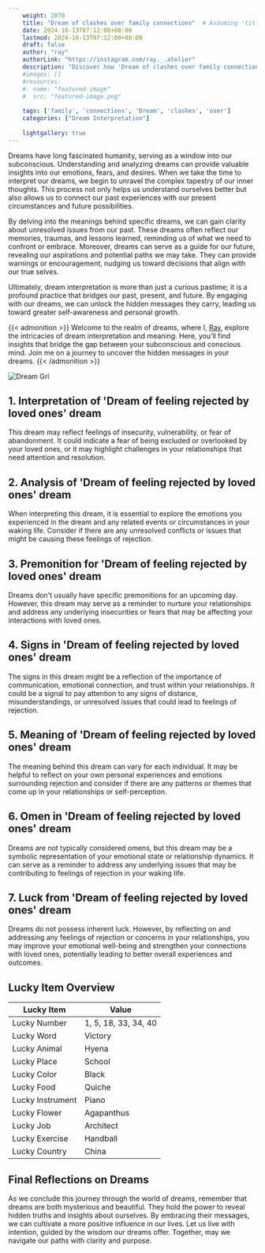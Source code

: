```yaml
---
    weight: 2070
    title: "Dream of clashes over family connections"  # Assuming 'title' column exists
    date: 2024-10-13T07:12:00+08:00
    lastmod: 2024-10-13T07:12:00+08:00
    draft: false
    author: "ray"
    authorLink: "https://instagram.com/ray._.atelier"
    description: "Discover how 'Dream of clashes over family connections' can interpret your future and uncover its significant meanings in your life."
    #images: []
    #resources:
    #- name: "featured-image"
    #  src: "featured-image.png"
    
    tags: ['family', 'connections', 'Dream', 'clashes', 'over']
    categories: ["Dream Interpretation"]
    
    lightgallery: true
---
```

    
Dreams have long fascinated humanity, serving as a window into our subconscious. Understanding and analyzing dreams can provide valuable insights into our emotions, fears, and desires. When we take the time to interpret our dreams, we begin to unravel the complex tapestry of our inner thoughts. This process not only helps us understand ourselves better but also allows us to connect our past experiences with our present circumstances and future possibilities.

By delving into the meanings behind specific dreams, we can gain clarity about unresolved issues from our past. These dreams often reflect our memories, traumas, and lessons learned, reminding us of what we need to confront or embrace. Moreover, dreams can serve as a guide for our future, revealing our aspirations and potential paths we may take. They can provide warnings or encouragement, nudging us toward decisions that align with our true selves.

Ultimately, dream interpretation is more than just a curious pastime; it is a profound practice that bridges our past, present, and future. By engaging with our dreams, we can unlock the hidden messages they carry, leading us toward greater self-awareness and personal growth.

{{< admonition >}}
Welcome to the realm of dreams, where I, [Ray](https://instagram.com/ray._.atelier), explore the intricacies of dream interpretation and meaning. Here, you’ll find insights that bridge the gap between your subconscious and conscious mind. Join me on a journey to uncover the hidden messages in your dreams.
{{< /admonition >}}

![Dream Grl](https://cdn.pixabay.com/photo/2017/11/02/03/35/gothic-2910057_1280.jpg "Dream Grl")

## 1. Interpretation of 'Dream of feeling rejected by loved ones' dream
 This dream may reflect feelings of insecurity, vulnerability, or fear of abandonment. It could indicate a fear of being excluded or overlooked by your loved ones, or it may highlight challenges in your relationships that need attention and resolution.

## 2. Analysis of 'Dream of feeling rejected by loved ones' dream
 When interpreting this dream, it is essential to explore the emotions you experienced in the dream and any related events or circumstances in your waking life. Consider if there are any unresolved conflicts or issues that might be causing these feelings of rejection.

## 3. Premonition for 'Dream of feeling rejected by loved ones' dream
 Dreams don't usually have specific premonitions for an upcoming day. However, this dream may serve as a reminder to nurture your relationships and address any underlying insecurities or fears that may be affecting your interactions with loved ones.

## 4. Signs in 'Dream of feeling rejected by loved ones' dream
 The signs in this dream might be a reflection of the importance of communication, emotional connection, and trust within your relationships. It could be a signal to pay attention to any signs of distance, misunderstandings, or unresolved issues that could lead to feelings of rejection.

## 5. Meaning of 'Dream of feeling rejected by loved ones' dream
 The meaning behind this dream can vary for each individual. It may be helpful to reflect on your own personal experiences and emotions surrounding rejection and consider if there are any patterns or themes that come up in your relationships or self-perception.

## 6. Omen in 'Dream of feeling rejected by loved ones' dream
 Dreams are not typically considered omens, but this dream may be a symbolic representation of your emotional state or relationship dynamics. It can serve as a reminder to address any underlying issues that may be contributing to feelings of rejection in your waking life.

## 7. Luck from 'Dream of feeling rejected by loved ones' dream
 Dreams do not possess inherent luck. However, by reflecting on and addressing any feelings of rejection or concerns in your relationships, you may improve your emotional well-being and strengthen your connections with loved ones, potentially leading to better overall experiences and outcomes.

## Lucky Item Overview
| Lucky Item          | Value              |
|---------------|--------------------|
| Lucky Number        | 1, 5, 18, 33, 34, 40  |
| Lucky Word          | Victory |
| Lucky Animal        | Hyena |
| Lucky Place         | School     |
| Lucky Color         | Black     |
| Lucky Food          | Quiche      |
| Lucky Instrument    | Piano |
| Lucky Flower        | Agapanthus    |
| Lucky Job           | Architect       |
| Lucky Exercise      | Handball  |
| Lucky Country       | China    |


##  Final Reflections on Dreams

As we conclude this journey through the world of dreams, remember that dreams are both mysterious and beautiful. They hold the power to reveal hidden truths and insights about ourselves. By embracing their messages, we can cultivate a more positive influence in our lives. Let us live with intention, guided by the wisdom our dreams offer. Together, may we navigate our paths with clarity and purpose.
